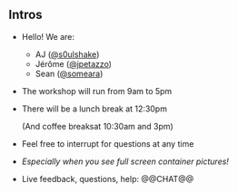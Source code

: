 ## Intros

- Hello! We are:

   - AJ ([@s0ulshake](https://twitter.com/s0ulshake))
   - Jérôme ([@jpetazzo](https://twitter.com/jpetazzo))
   - Sean ([@someara](https://twitter.com/someara))

- The workshop will run from 9am to 5pm

- There will be a lunch break at 12:30pm

  (And coffee breaksat 10:30am and 3pm)

- Feel free to interrupt for questions at any time

- *Especially when you see full screen container pictures!*

- Live feedback, questions, help: @@CHAT@@
